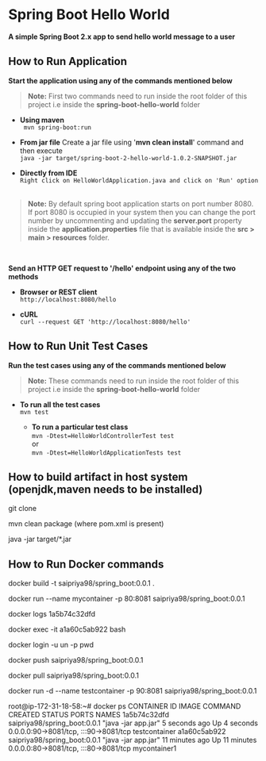 # Spring Boot Hello World

**A simple Spring Boot 2.x app to send hello world message to a user**

## How to Run Application

**Start the application using any of the commands mentioned below**

> **Note:** First two commands need to run inside the root folder of this project i.e inside the **spring-boot-hello-world** folder


- **Using maven** <br/>``` mvn spring-boot:run```


- **From jar file**
  Create a jar file using '**mvn clean install**' command and then execute
  <br/>```java -jar target/spring-boot-2-hello-world-1.0.2-SNAPSHOT.jar```


- **Directly from IDE**
  <br/>```Right click on HelloWorldApplication.java and click on 'Run' option```
  <br/><br/>

> **Note:** By default spring boot application starts on port number 8080. If port 8080 is occupied in your system then you can change the port number by uncommenting and updating the **server.port** property inside the **application.properties** file that is available inside the **src > main > resources** folder.

<br/>

**Send an HTTP GET request to '/hello' endpoint using any of the two methods**

- **Browser or REST client**
  <br/>```http://localhost:8080/hello```


- **cURL**
  <br/>```curl --request GET 'http://localhost:8080/hello'```


## How to Run Unit Test Cases

**Run the test cases using any of the commands mentioned below**

> **Note:** These commands need to run inside the root folder of this project i.e inside the **spring-boot-hello-world** folder

- **To run all the test cases**
  <br/>```mvn test```

  - **To run a particular test class**
  <br/>```mvn -Dtest=HelloWorldControllerTest test```
  <br/>or
  <br/>```mvn -Dtest=HelloWorldApplicationTests test```

## How to build artifact in host system (openjdk,maven needs to be installed)

git clone

mvn clean package (where pom.xml is present)

java -jar target/*.jar

## How to Run Docker commands

docker build -t saipriya98/spring_boot:0.0.1 .

docker run --name mycontainer -p 80:8081 saipriya98/spring_boot:0.0.1

docker logs 1a5b74c32dfd

docker exec -it a1a60c5ab922 bash

docker login -u un -p pwd

docker push saipriya98/spring_boot:0.0.1

docker pull saipriya98/spring_boot:0.0.1

docker run -d --name testcontainer -p 90:8081 saipriya98/spring_boot:0.0.1

root@ip-172-31-18-58:~# docker ps
CONTAINER ID   IMAGE                          COMMAND               CREATED          STATUS          PORTS                                   NAMES
1a5b74c32dfd   saipriya98/spring_boot:0.0.1   "java -jar app.jar"   5 seconds ago    Up 4 seconds    0.0.0.0:90->8081/tcp, :::90->8081/tcp   testcontainer
a1a60c5ab922   saipriya98/spring_boot:0.0.1   "java -jar app.jar"   11 minutes ago   Up 11 minutes   0.0.0.0:80->8081/tcp, :::80->8081/tcp   mycontainer1



